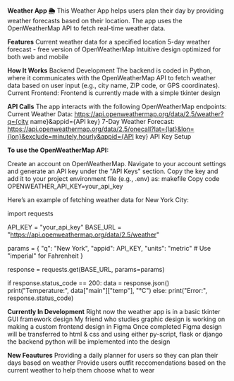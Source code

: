 **Weather App 🌦️**
This Weather App helps users plan their day by providing weather forecasts based on their location. The app uses the OpenWeatherMap API to fetch real-time weather data.

**Features**
Current weather data for a specified location
5-day weather forecast - free version of OpenWeatherMap
Intuitive design optimized for both web and mobile

**How It Works**
Backend Development
The backend is coded in Python, where it communicates with the OpenWeatherMap API to fetch weather data based on user input (e.g., city name, ZIP code, or GPS coordinates).
Current Frontend:
  Frontend is currently made with a simple tkinter design

**API Calls**
The app interacts with the following OpenWeatherMap endpoints:
Current Weather Data:
https://api.openweathermap.org/data/2.5/weather?q={city name}&appid={API key}
7-Day Weather Forecast:
https://api.openweathermap.org/data/2.5/onecall?lat={lat}&lon={lon}&exclude=minutely,hourly&appid={API key}
API Key Setup

**To use the OpenWeatherMap API:**

Create an account on OpenWeatherMap.
Navigate to your account settings and generate an API key under the "API Keys" section.
Copy the key and add it to your project environment file (e.g., .env) as:
makefile
Copy code
OPENWEATHER_API_KEY=your_api_key

Here’s an example of fetching weather data for New York City:

import requests

API_KEY = "your_api_key"
BASE_URL = "https://api.openweathermap.org/data/2.5/weather"

params = {
    "q": "New York",
    "appid": API_KEY,
    "units": "metric"  # Use "imperial" for Fahrenheit
}

response = requests.get(BASE_URL, params=params)

if response.status_code == 200:
    data = response.json()
    print("Temperature:", data["main"]["temp"], "°C")
else:
    print("Error:", response.status_code)

**Currently In Development**
  Right now the weather app is in a basic tkinter GUI framework design
  My friend who studies graphic design is working on making a custom frontend design in Figma
  Once completed Figma design will be transferred to html & css and using either py-script, flask or django the backend python will be implemented into the design

  **New Feautures**
    Providing a daily planner for users so they can plan their days based on weather
    Provide users outfit reccomendations based on the current weather to help them choose what to wear
  
